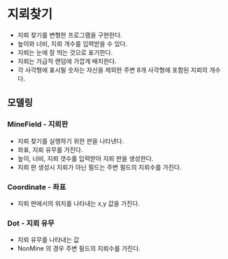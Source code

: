 # 지뢰찾기
- 지뢰 찾기를 변형한 프로그램을 구현한다.
- 높이와 너비, 지뢰 개수를 입력받을 수 있다.
- 지뢰는 눈에 잘 띄는 것으로 표기한다.
- 지뢰는 가급적 랜덤에 가깝게 배치한다.
- 각 사각형에 표시될 숫자는 자신을 제외한 주변 8개 사각형에 포함된 지뢰의 개수다.

## 모델링

### MineField - 지뢰판
- 지뢰 찾기를 실행하기 위한 판을 나타낸다. 
- 좌표, 지뢰 유무를 가진다. 
- 높이, 너비, 지뢰 갯수를 입력받아 지뢰 판을 생성한다.
- 지뢰 판 생성시 지뢰가 아닌 필드는 주변 필드의 지뢰수를 가진다.

### Coordinate - 좌표 
- 지뢰 판에서의 위치를 나타내는 x,y 값을 가진다. 

### Dot - 지뢰 유무
- 지뢰 유무를 나타내는 값
- NonMine 의 경우 주변 필드의 지뢰수를 가진다.



